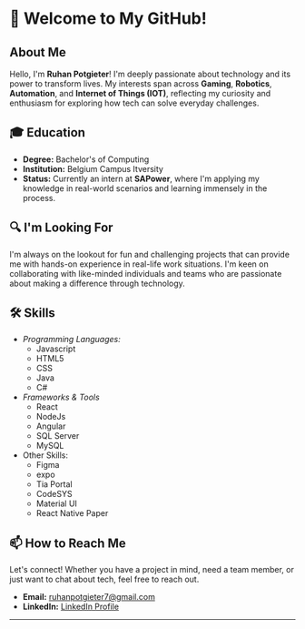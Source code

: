 # 👋 Welcome to My GitHub!

## About Me

Hello, I'm **Ruhan Potgieter**! I'm deeply passionate about technology and its power to transform lives. My interests span across **Gaming**, **Robotics**, **Automation**, and **Internet of Things (IOT)**, reflecting my curiosity and enthusiasm for exploring how tech can solve everyday challenges.

## 🎓 Education

- **Degree:** Bachelor's of Computing
- **Institution:** Belgium Campus Itversity
- **Status:** Currently an intern at **SAPower**, where I'm applying my knowledge in real-world scenarios and learning immensely in the process.

## 🔍 I'm Looking For

I'm always on the lookout for fun and challenging projects that can provide me with hands-on experience in real-life work situations. I'm keen on collaborating with like-minded individuals and teams who are passionate about making a difference through technology.

## 🛠 Skills

<!-- (Here, you can list your technical skills, programming languages, frameworks, tools, etc., that you're comfortable with. This helps others understand your capabilities and areas of expertise.)-->

- _Programming Languages:_
  * Javascript
  * HTML5
  * CSS
  * Java
  * C#
- _Frameworks & Tools_
  * React
  * NodeJs
  * Angular
  * SQL Server
  * MySQL
- Other Skills:
  * Figma
  * expo
  * Tia Portal
  * CodeSYS
  * Material UI
  * React Native Paper

## 📫 How to Reach Me

Let's connect! Whether you have a project in mind, need a team member, or just want to chat about tech, feel free to reach out.

- **Email:** ruhanpotgieter7@gmail.com
- **LinkedIn:** [LinkedIn Profile](https://www.linkedin.com/in/ruhan-potgieter/)


---

<!---
RuhanPotgieter/RuhanPotgieter is a ✨ special ✨ repository because its `README.md` (this file) appears on your GitHub profile.
You can click the Preview link to take a look at your changes.
--->
